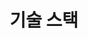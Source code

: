 ---
# An instance of the Experience widget.
# Documentation: https://docs.hugoblox.com/page-builder/
widget: experience

# This file represents a page section.
headless: true

# Order that this section appears on the page.
weight: 30

title: 기술 스택
subtitle:

# Date format for experience
#   Refer to https://docs.hugoblox.com/customization/#date-format
date_format: Jan 2006

# Experiences.
#   Add/remove as many `experience` items below as you like.
#   Required fields are `title`, `company`, and `date_start`.
#   Leave `date_end` empty if it's your current employer.
#   Begin multi-line descriptions with YAML's `|2-` multi-line prefix.
experience:
  - title: 프로그래밍 언어
    company: Programming Languages
    date_start: '2020-03-01'
    date_end: ''
    description: |2-
        사용 가능한 프로그래밍 언어:
        
        * Python
        * C
        * C++
        * MATLAB

  - title: 자율주행 기술
    company: Autonomous Driving Technologies
    date_start: '2021-01-01'
    date_end: ''
    description: |2-
        자율주행 시스템 관련 기술:
        
        * SLAM (Simultaneous Localization and Mapping)
        * Sensor Fusion
        * GPS-independent navigation
        * Perception and Object Detection

  - title: 인공지능 및 딥러닝
    company: AI and Deep Learning
    date_start: '2021-01-01'
    date_end: ''
    description: |2-
        딥러닝 및 인공지능 관련 프레임워크 및 라이브러리:
        
        * TensorFlow
        * PyTorch
        * OpenCV
        * Scikit-Learn

  - title: 데이터 처리 및 시각화 도구
    company: Data Processing & Visualization Tools
    date_start: '2021-01-01'
    date_end: ''
    description: |2-
        데이터 처리 및 시각화 도구:
        
        * Pandas
        * NumPy
        * Matplotlib
        * ROS (Robot Operating System)

  - title: 버전 관리 및 협업 도구
    company: Version Control & Collaboration Tools
    date_start: '2020-03-01'
    date_end: ''
    description: |2-
        코드 관리 및 협업 도구:
        
        * Git
        * GitHub
        * Jupyter Notebooks

design:
  columns: '1'
---